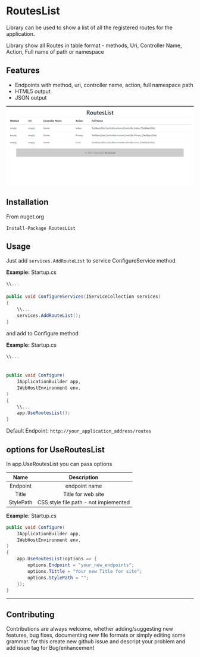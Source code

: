 # RoutesList

Library can be used to show a list of all the registered routes for the application.

Library show all Routes in table format - methods, Uri, Controller Name, Action, Full name of path or namespace

## Features

- Endpoints with method, uri, controller name, action, full namespace path
- HTML5 output
- JSON output

![Table list image](https://github.com/JanoPL/Routeslist/blob/master/Screenshots1.png?raw=true)

## Installation

From nuget.org

```
Install-Package RoutesList 
```

## Usage

Just add ```services.AddRouteList``` to service ConfigureService method.

<b>Example:</b>
Startup.cs

```C#
\\...

public void ConfigureServices(IServiceCollection services)
{
    \\...
    services.AddRouteList();
}
```

and add to Configure method

<b>Example:</b>
Startup.cs

```C#
\\...


public void Configure(
    IApplicationBuilder app,
    IWebHostEnvironment env,
)
{
    \\...
    app.UseRoutesList();
}
```

Default Endpoint: ```http://your_application_address/routes```

## options for UseRoutesList

In app.UseRoutesList you can pass options

|Name|Description|
|:--:|:---------:|
Endpoint | endpoint name
Title | Title for web site
StylePath | CSS style file path - not implemented

<b>Example:</b>
Startup.cs

```C#
public void Configure(
    IApplicationBuilder app,
    IWebHostEnvironment env,
)
{
    app.UseRoutesList(options => {
        options.Endpoint = "your_new_endpoints";
        options.Tittle = "Your new Title for site";
        options.StylePath = "";
    });
}
```

<hr>

## Contributing

Contributions are always welcome, whether adding/suggesting new features, bug fixes, documenting new file formats or simply editing some grammar. for this create new github issue and descript your problem and add issue tag for Bug/enhancement
